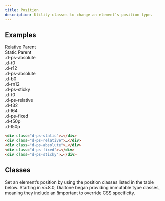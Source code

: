 ```yaml
---
title: Position
description: Utility classes to change an element’s position type.
---
```


## Examples

<code-well-header class="d-p24 d-bgc-purple-100 d-bgo50 d-w100p d-hmn216 d-of-y-auto" custom>
  <div class="d-ps-relative">
    Relative Parent
    <div class="d-ps-static d-bgc-purple-100 d-mt24 d-p24 d-h464 d-bar8">
      Static Parent
      <div class="d-ps-absolute d-t0 d-r12 d-fl-center d-h128 d-w128 d-p8 d-bar8 d-bgc-purple-300 d-ff-mono d-fs-100">.d-ps-absolute<br>.d-t0<br>.d-r12</div>
      <div class="d-ps-absolute d-b0 d-rn12 d-fl-center d-h128 d-w128 d-p8 d-bar8 d-bgc-purple-300 d-ff-mono d-fs-100">.d-ps-absolute<br>.d-b0<br>.d-rn12</div>
      <div class="d-ps-sticky d-t0 d-fl-center d-h128 d-w128 d-p8 d-bar8 d-bgc-purple-300 d-ff-mono d-fs-100">.d-ps-sticky<br>.d-t0</div>
      <div class="d-ps-relative d-t32 d-l64 d-fl-center d-h128 d-w128 d-p8 d-bar8 d-bgc-purple-300 d-ff-mono d-fs-100">.d-ps-relative<br>.d-t32<br>.d-l64</div>
      <div class="d-ps-fixed d-t50p d-l50p d-fl-center d-h128 d-w128 d-p8 d-bar8 d-bgc-purple-300 d-ff-mono d-fs-100">.d-ps-fixed<br>.d-t50p<br>.d-l50p</div>
    </div>
  </div>
</code-well-header>

```html
<div class="d-ps-static">…</div>
<div class="d-ps-relative">…</div>
<div class="d-ps-absolute">…</div>
<div class="d-ps-fixed">…</div>
<div class="d-ps-sticky">…</div>
```

## Classes

Set an element’s position by using the position classes listed in the table below. Starting in v5.8.0, Dialtone began providing immutable type classes, meaning they include an <span class="code-example--inline">!important</span> to override CSS specificity.

<utility-class-table>
  <template #content>
    <tbody>
      <tr v-for="i in ['static', 'relative', 'absolute', 'fixed', 'sticky', 'unset']">
        <th scope="row" class="d-ff-mono d-fc-purple-400 d-fw-normal d-fs-100">.d-ps-{{ i }}</th>
        <td class="d-ff-mono d-fs-100">position: {{ i }} !important;</td>
      </tr>
    </tbody>
  </template>
</utility-class-table>
